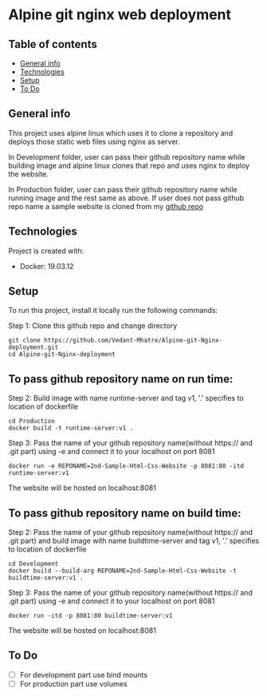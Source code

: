 # Alpine git nginx web deployment

## Table of contents
* [General info](#general-info)
* [Technologies](#technologies)
* [Setup](#setup)
* [To Do](#to-do)


## General info
This project uses alpine linux which uses it to clone a repository and deploys those static web files using nginx as server.
	
In Development folder, user can pass their github repository name while building image and alpine linux clones that repo and uses nginx to deploy the website.

In Production folder, user can pass their github repository name while running image and the rest same as above. If user does not pass github repo name a sample website is cloned from my [github repo](https://github.com/Vedant-Mhatre/Sample-Html-Css-Website)


## Technologies
Project is created with:
* Docker: 19.03.12

	
## Setup
To run this project, install it locally run the following commands:

Step 1:
Clone this github repo and change directory 
```
git clone https://github.com/Vedant-Mhatre/Alpine-git-Nginx-deployment.git
cd Alpine-git-Nginx-deployment
```
<h2>To pass github repository name on run time: </h2>

Step 2:
Build image with name runtime-server and tag v1, '.' specifies to location of dockerfile 
```
cd Production
docker build -t runtime-server:v1 .
```

Step 3:
Pass the name of your github repository name(without https:// and .git part) using -e and connect it to your localhost on port 8081
```
docker run -e REPONAME=2nd-Sample-Html-Css-Website -p 8081:80 -itd runtime-server:v1
```
The website will be hosted on localhost:8081

<h2>To pass github repository name on build time: </h2>

Step 2:
Pass the name of your github repository name(without https:// and .git part) and build image with name buildtime-server and tag v1, '.' specifies to location of dockerfile 
```
cd Development
docker build --build-arg REPONAME=2nd-Sample-Html-Css-Website -t buildtime-server:v1 .
```

Step 3:
Pass the name of your github repository name(without https:// and .git part) using -e and connect it to your localhost on port 8081
```
docker run -itd -p 8081:80 buildtime-server:v1
```

The website will be hosted on localhost:8081

## To Do

- [ ] For development part use bind mounts 
- [ ] For production part use volumes 
